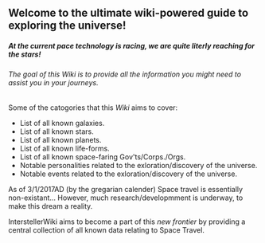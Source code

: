 ## Welcome to the ultimate wiki-powered guide to exploring the universe!

##### At the current pace technology is racing, we are quite literly reaching for the stars!

###### The goal of this _Wiki_ is to provide all the information you might need to assist you in your journeys. 

Some of the catogories that this _Wiki_ aims to cover:

- List of all known galaxies.
- List of all known stars.
- List of all known planets.
- List of all known life-forms.
- List of all known space-faring Gov'ts/Corps./Orgs.
- Notable personalities related to the exloration/discovery of the universe.
- Notable events related to the exloration/discovery of the universe.




As of 3/1/2017AD (by the gregarian calender) Space travel is essentially non-existant...
However, much research/developmment is underway, to make this dream a reality.

InterstellerWiki aims to become a part of this _new frontier_ by providing a central 
collection of all known data relating to Space Travel.

